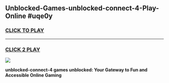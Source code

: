 
## Unblocked-Games-unblocked-connect-4-Play-Online #uqe0y
<h3>
<a href="https://news.freeplayer.one?title=unblocked-connect-4&ref=3">CLICK TO PLAY</a></h3>
<hr>

<h3>
<a href="https://news.freeplayer.one?title=unblocked-connect-4&ref=3">CLICK 2 PLAY</a>
  
</h3>

<a href="https://news.freeplayer.one?title=unblocked-connect-4&ref=3"><img src="https://clearcache.store/games.png"></a>


**unblocked-connect-4 games unblocked: Your Gateway to Fun and Accessible Online Gaming**
